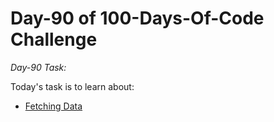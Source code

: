# Day-90 of 100-Days-Of-Code Challenge

*Day-90 Task:*

Today's task is to learn about:

- [Fetching Data](https://nextjs.org/learn/dashboard-app/fetching-data)
